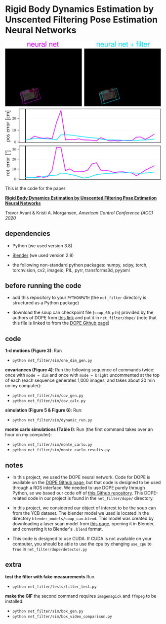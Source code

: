 # Rigid Body Dynamics Estimation by Unscented Filtering Pose Estimation Neural Networks

![alt text](results/animation/animation.gif)

This is the code for the paper

[**Rigid Body Dynamics Estimation by Unscented Filtering Pose Estimation Neural Networks**]()

Trevor Avant & Kristi A. Morgansen, *American Control Conference (ACC) 2020*

## dependencies

* Python (we used version 3.8)

* [Blender](https://www.blender.org) (we used version 2.8)

* the following non-standard python packages: numpy, scipy, torch, torchvision, cv2, imageio, PIL, pyrr, transforms3d, pyyaml

## before running the code

* add this repository to your `PYTHONPATH` (the `net_filter` directory is structured as a Python package)

* download the soup can checkpoint file (`soup_60.pth`) provided by the authors of DOPE from [this link](https://drive.google.com/drive/folders/1DfoA3m_Bm0fW8tOWXGVxi4ETlLEAgmcg) and put it in `net_filter/dope/` (note that this file is linked to from the [DOPE Github page](https://github.com/NVlabs/Deep_Object_Pose))

## code

**1-d motions (Figure 3)**:
Run
* `python net_filter/sim/one_dim_gen.py`

**covariances (Figure 4)**:
Run the following sequence of commands twice: once with `mode = dim` and once with `mode = bright` uncommented at the top of each (each sequence generates 1,000 images, and takes about 30 min on my computer):
* `python net_filter/sim/cov_gen.py`
* `python net_filter/sim/cov_calc.py`

**simulation (Figure 5 \& Figure 6)**:
Run:
* `python net_filter/sim/dynamic_run.py`

**monte carlo simulations (Table I)**: 
Run (the first command takes over an hour on my computer):
* `python net_filter/sim/monte_carlo.py`
* `python net_filter/sim/monte_carlo_results.py`

## notes
* In this project, we used the DOPE neural network. Code for DOPE is available on the [DOPE Github page](https://github.com/NVlabs/Deep_Object_Pose), but that code is designed to be used through a ROS interface. We needed to use DOPE purely through Python, so we based our code off of [this Github repository](https://github.com/Abdul-Mukit/dope_exp). This DOPE-related code in our project is found in the `net_filter/dope/` directory.

* In this project, we considered our object of interest to be the soup can from the YCB dataset. The blender model we used is located in the directory `blender_models/soup_can.blend`. This model was created by downloading a laser scan model from [this page](http://ycb-benchmarks.s3-website-us-east-1.amazonaws.com/), opening it in Blender, and converting it to Blender's `.blend` format.

* This code is designed to use CUDA. If CUDA is not available on your computer, you should be able to use the cpu by changing `use_cpu` to `True` in `net_filter/dope/detector.py`


## extra

**test the filter with fake measurements**
Run
* `python net_filter/tests/filter_test.py`

**make the GIF**
the second command requires `imagemagick` and `ffmpeg` to be installed:
* `python net_filter/sim/box_gen.py`
* `python net_filter/sim/box_video_comparison.py`

